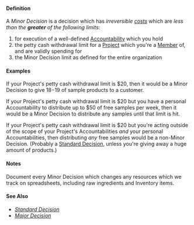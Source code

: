 #### Definition

A *Minor Decision* is a decision which has *irreversible [costs](https://github.com/gcassel/Modular-Organizing-Terminology/blob/JOBranch/terms/cost.md)* which are *less than the **greater** of the following limits*:

1. for execution of a well-defined [Accountability](https://github.com/gcassel/Modular-Organizing-Terminology/blob/JOBranch/terms/accountability.md) which you hold
2. the petty cash withdrawal limit for a [Project](https://github.com/gcassel/Modular-Organizing-Terminology/blob/JOBranch/compound-terms/project.md) which you're a [Member](https://github.com/gcassel/Modular-Organizing-Terminology/blob/JOBranch/terms/member.md) of, and are validly spending for
3. the Minor Decision limit as defined for the entire organization

#### Examples

If your Project's petty cash withdrawal limit is $20, then it would be a Minor Decision to give $18-$19 of sample products to a customer.

If your Project's petty cash withdrawal limit is $20 but you have a personal Accountability to distribute up to $50 of free samples per week, then it would be a Minor Decision to distribute any samples until that limit is hit.

If your Project's petty cash withdrawal limit is $20 but you're acting outside of the scope of your Project's Accountabilities *and* your personal Accountabilities, then distributing *any* free samples would be a non-Minor Decision. (Probably a [Standard Decision](https://github.com/gcassel/Modular-Organizing-Terminology/blob/JOBranch/compound-terms/standard-decision.md), unless you're giving away a huge amount of products.)

#### Notes

Document every Minor Decision which changes any resources which we track on spreadsheets, including raw ingredients and Inventory items.

#### See Also
* *[Standard Decision](https://github.com/gcassel/Modular-Organizing-Terminology/blob/JOBranch/compound-terms/standard-decision.md)*
* *[Major Decision](https://github.com/gcassel/Modular-Organizing-Terminology/blob/JOBranch/compound-terms/major-decision.md)*
